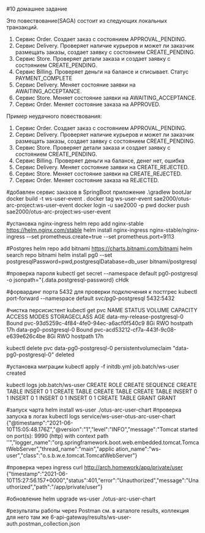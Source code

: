 #10 домашнее задание

Это повествование(SAGA) состоит из следующих локальных транзакций.
1. Сервис Order. Создает заказ с состоянием APPROVAL_PENDING.
2. Сервис Delivery. Проверяет наличие курьеров и может ли заказчик размещать заказы, создает заявку с состоянием CREATE_PENDING.
3. Сервис Store. Проверяет детали заказа и создает заявку с состоянием CREATE_PENDING.
4. Сервис Billing. Проверяет деньги на балансе и списывает. Статус PAYMENT_COMPLETE
5. Сервис Delivery. Меняет состояние заявки на AWAITING_ACCEPTANCE.
6. Сервис Store. Меняет состояние заявки на AWAITING_ACCEPTANCE.
7. Сервис Order. Меняет состояние заказа на APPROVED.

Пример неудачного повествования:
1. Сервис Order. Создает заказ с состоянием APPROVAL_PENDING.
2. Сервис Delivery. Проверяет наличие курьеров и может ли заказчик размещать заказы, создает заявку с состоянием CREATE_PENDING.
3. Сервис Store. Проверяет детали заказа и создает заявку с состоянием CREATE_PENDING.
4. Сервис Billing. Проверяет деньги на балансе, денег нет, ошибка
5. Сервис Delivery. Меняет состояние заявки на CREATE_REJECTED.
6. Сервис Store. Меняет состояние заявки на CREATE_REJECTED.
7. Сервис Order. Меняет состояние заказа на REJECTED.


#добавлен сервис заказов в SpringBoot приложение
.\gradlew bootJar
docker build -t ws-user-event .
docker tag ws-user-event sae2000/otus-arc-project:ws-user-event
docker login -u sae2000 -p pwd
docker push sae2000/otus-arc-project:ws-user-event

#установка nginx-ingress
helm repo add nginx-stable https://helm.nginx.com/stable
helm install nginx-ingress nginx-stable/nginx-ingress --set prometheus.create=true --set prometheus.port=9113

#Postgres
helm repo add bitnami https://charts.bitnami.com/bitnami
helm search repo bitnami
helm install pg0 --set postgresqlPassword=pwd,postgresqlDatabase=db_user bitnami/postgresql

#проверка пароля
kubectl get secret --namespace default pg0-postgresql -o jsonpath="{.data.postgresql-password}
cHdk

#форвардинг порта 5432 для проверки подключения к постгрес
kubectl port-forward --namespace default svc/pg0-postgresql 5432:5432

#чистка персисистент
kubectl get pvc
NAME                           STATUS   VOLUME                                     CAPACITY   ACCESS MODES   STORAGECLASS   AGE
data-my-release-postgresql-0   Bound    pvc-93d5259c-4f84-4fe0-94ec-a6acf0f540c9   8Gi        RWO            hostpath       17h
data-pg0-postgresql-0          Bound    pvc-acd53212-cf7a-443f-9c08-e639e626c4be   8Gi        RWO            hostpath       17h

kubectl delete pvc data-pg0-postgresql-0
persistentvolumeclaim "data-pg0-postgresql-0" deleted

#установка миграции
kubectl apply -f initdb.yml
job.batch/ws-user created

kubectl logs job.batch/ws-user
CREATE ROLE
CREATE SEQUENCE
CREATE TABLE
INSERT 0 1
CREATE TABLE
CREATE TABLE
CREATE TABLE
INSERT 0 1
INSERT 0 1
INSERT 0 1
INSERT 0 1
CREATE TABLE
GRANT
GRANT



#запуск чарта
helm install ws-user ./otus-arc-user-chart
#проверка запуска в логах
kubectl logs service/ws-user-otus-arc-user-chart
{"@timestamp":"2021-06-10T15:05:48.176Z","@version":"1","level":"INFO","message":"Tomcat started on port(s): 9990 (http) with context path ''","logger_name":"org.springframework.boot.web.embedded.tomcat.TomcatWebServer","thread_name":"main","applic
ation_name":"ws-user","class":"o.s.b.w.e.tomcat.TomcatWebServer"}

#проверка через ingress
curl http://arch.homework/app/private/user
{"timestamp":"2021-06-10T15:27:56.157+0000","status":401,"error":"Unauthorized","message":"Unauthorized","path":"/app/private/user"}

#обновление
helm upgrade ws-user ./otus-arc-user-chart

#результаты работы через Postman см. в каталоге results, коллекция для него там же
6-api-gateway/results/ws-user-auth.postman_collection.json